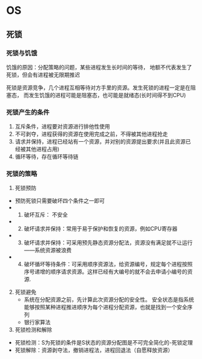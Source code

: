 # OS

## 死锁
### 死锁与饥饿
饥饿的原因：分配策略的问题，某些进程发生长时间的等待，
地额不代表发生了死锁，但会有进程被无限期推迟

死锁是资源竞争，几个进程互相等待对方手里的资源。发生死锁的进程一定是在阻塞态，
而发生饥饿的进程可能是阻塞态，也可能是就绪态(长时间得不到CPU)

### 死锁产生的条件 
1. 互斥条件，进程要对资源进行排他性使用
2. 不可剥夺，进程获得的资源在使用完成之前，不得被其他进程抢走
3. 请求并保持，进程已经站有一个资源，并对别的资源提出要求(并且此资源已经被其他进程占用)
4. 循环等待，存在循环等待链

### 死锁的策略
1. 死锁预防
  - 预防死锁只需要破坏四个条件之一即可
   - 1. 破坏互斥： 不安全
   - 2. 破坏请求并保持：常用于易于保护和恢复的资源，例如CPU寄存器
   - 3. 破坏请求并保持：可采用预先静态资源分配法，资源没有满足就不让运行——系统资源被浪费
   - 4. 破坏循坏等待条件：可采用顺序资源法，给资源编号，规定每个进程按照序号递增的顺序请求资源。这样已经有大编号的就不会去申请小编号的资源.
2. 死锁避免
   - 系统在分配资源之前，先计算此次资源分配的安全性。
     安全状态是指系统能够按照某种进程推进顺序为每个进程分配资源，也就是找到一个安全序列
   - 银行家算法
3. 死锁检测和解除
- 死锁检测：S为死锁的条件是S状态的资源分配图是不可完全简化的-死锁定理
- 死锁解除：资源剥夺法，撤销进程法，进程回退法（自愿释放资源）
